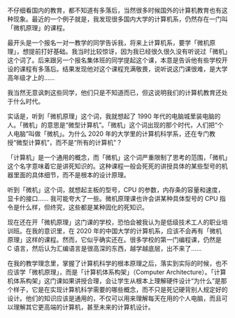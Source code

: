 不仔细看国内的教育，都不知道有多落后，当然很多时候国外的计算机教育也有这种现象。最近的一个例子就是，我发现很多国内大学的计算机系，仍然存在一门叫「微机原理」的课程。

最开头是一个报名一对一教学的同学告诉我，将来上计算机系，要学「微机原理」，想提前打好基础。我当时比较惊讶，因为我已经很久很久没有听说过「微机」这个词了。后来跟另一个报名集体班的同学提起这个课，本意是告诉他有些学校开设的课程有多落后。结果发现他对这个课程充满敬畏，说听说这门课很难，是大学高年级才上的……

我当然无意讽刺这些同学，他们只是不知道而已，但这说明我们的计算机教育还处于什么时代。

实话是，听到「微机原理」这个词，我就想起了 1990 年代的电脑城里装电脑的人。「微机」的意思是“微型计算机”。「微机」这个词出现的那个时代，人们把“个人电脑”叫做「微机」。为什么 2020 年的大学里的计算机科学系，还在专门教授“微型计算机”，而不是“所有的计算机”？

「计算机」是一个通用的概念，而「微机」这个词严重限制了思考的范围，「微机」这个名字意味着它是讲死知识的。这种课程一般会死死的讲授具体的某些型号的机器里面的具体细节，而不是根本的设计原理。

听到「微机」这个词，就想起主板的型号，CPU 的参数，内存条的容量和速度，显卡的接口…… 我可能夸大了一些。微机原理课也许会讲某种具体型号的 CPU 指令是什么样，但终究，这些都是某种固化的死知识。

现在还在开「微机原理」这门课的学校，恐怕会被我认为是低级技术工人的职业培训班。在我的意识里，在 2020 年的中国大学的计算机系，应该不会再有「微机原理」这样的课程。然而，它似乎确实还在。很多学校的第一门编程课，仍然是 C 语言，然后认为汇编语言是很高深的东西，越学越底层，出不来了……

在我的教学理念里，掌握了计算机科学的根本原理之后，落实到实际的时候，也不应该学「微机原理」，而是「计算机体系构架」（Computer Architecture）。「计算机体系构架」这门课如果讲授合理，会让学生从根本上理解硬件设计“为什么”是那个样子，它是在实现计算机科学需要的哪些概念，而不只是死记硬背别人规定好的设计。他们的知识应该是通用的，不仅可以用来理解每天在用的个人电脑，而且可以理解其它更高端的计算机，甚至未来的计算机设计。

